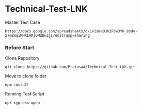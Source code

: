 # Technical-Test-LNK

Master Test Case
```
https://docs.google.com/spreadsheets/d/1vIsNeDJVZF6w3YK_8bdv-S7mZnqiMHXLARjOMZBkZjs/edit?usp=sharing
```

### Before Start ###

Clone Repository
```
git clone https://github.com/PrakasaA/Technical-Test-LNK.git
```

Move to clone folder
```
npm install
```

Running Test Script
```
npx cypress open
```
